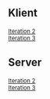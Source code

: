 ## Klient
<sub>[Iteration 2](https://github.com/1dv611-futurum-project/dokumentation/blob/master/inlämningar/inception/Testrapport---Iteration-2----Klient.md)</sub>   
<sub>[Iteration 3](https://github.com/1dv611-futurum-project/dokumentation/blob/master/inlämningar/inception/Testrapport---Iteration-3----Klient.md)</sub>

## Server
<sub>[Iteration 2](https://github.com/1dv611-futurum-project/dokumentation/blob/master/inlämningar/inception/Testrapport---Iteration-2----Server.md)</sub>  
<sub>[Iteration 3](https://github.com/1dv611-futurum-project/dokumentation/blob/master/inlämningar/inception/Testrapport---Iteration-3----Server.md)</sub>   

